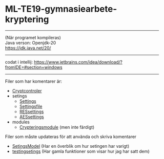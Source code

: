# ML-TE19-gymnasiearbete-kryptering

---
(När programet kompileras)  
Java verson: 
Openjdk-20  
https://jdk.java.net/20/

---

codat i intellij:
https://www.jetbrains.com/idea/download/?fromIDE=#section=windows


---

Filer som har komentarer är:  
- [Cryptcontroler](src/cryptcontroler.java) 
- setings 
  - [Settings](src/setings/Settings.java)
  - [Settingsfile](src/setings/Settingsfile.java)
  - [RESsettings](src/setings/RESsettings.java)
  - [AESsettings](src/setings/AESsettings.java)
- modules
  - [Crypteringsmodule](src/modules/Crypteringsmodule.java) (men inte färdigt)
  
Filer som måste updateras för att använda och skriva komentarer
- [SetingsModel](src/modules/SetingsModel.java) (Har en överblik om hur setingen har varigt)
- [testingsetings](src/tests/testingsetings.java) (Har gamla funktioner som visar hur jag har satt dem)
  
